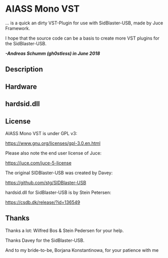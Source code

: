 # AIASS Mono VST

... is a quick an dirty VST-Plugin for use with SidBlaster-USB, made by Juce Framework.

I hope that the source code can be a basis to create more VST plugins for the SidBlaster-USB. 

***-Andreas Schumm (gh0stless) in June 2018***



## Description



## Hardware



## hardsid.dll



## License

AIASS Mono VST is under GPL v3:

 https://www.gnu.org/licenses/gpl-3.0.en.html

Please also note the end user license of Juce: 

https://juce.com/juce-5-license

The original SIDBlaster-USB was created by Davey:

https://github.com/stg/SIDBlaster-USB

hardsid.dll for SidBlaster-USB is by Stein Petersen:

https://csdb.dk/release/?id=136549

## Thanks

Thanks a lot: Wilfred Bos & Stein Pedersen for your help. 

Thanks Davey for the SidBlaster-USB.

And to my bride-to-be, Borjana Konstantinowa,  for your patience with me 